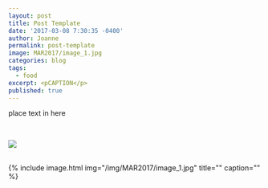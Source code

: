 ```yaml
---
layout: post
title: Post Template
date: '2017-03-08 7:30:35 -0400'
author: Joanne
permalink: post-template
image: MAR2017/image_1.jpg
categories: blog
tags:
  - food
excerpt: <pCAPTION</p>
published: true
---
```


place text in here


<br>
<p class="apple__news__logo"><a href="https://apple.news/TKVtoVhGUQSuiufA4bqI-gg"><img src="{{ basesite.url }}/img/apple_news.svg" /></a></p>

<br>
{% include image.html
            img="/img/MAR2017/image_1.jpg"
            title=""
            caption="" %}
